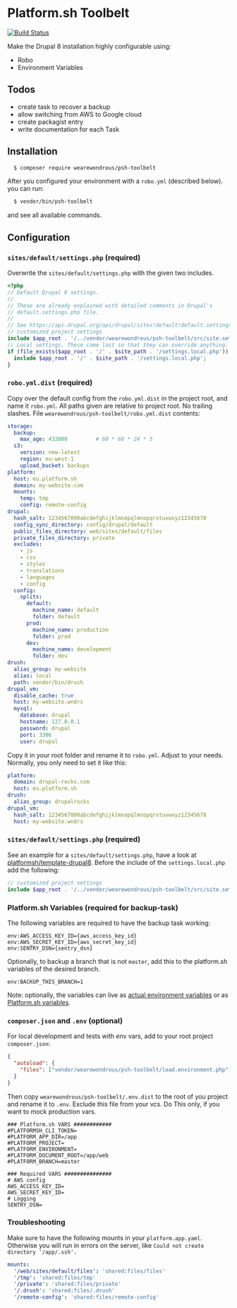 # Platform.sh Toolbelt


[![Build Status](https://travis-ci.com/wearewondrous/psh-toolbelt.svg?branch=master)](https://travis-ci.com/wearewondrous/psh-toolbelt)

Make the Drupal 8 installation highly configurable using:

- Robo
- Environment Variables 

## Todos

- create task to recover a backup
- allow switching from AWS to Google cloud
- create packagist entry
- write documentation for each Task

## Installation

```bash
  $ composer require wearewondrous/psh-toolbelt
```

After you configured your environment with a `robo.yml` (described below). you can run:

```bash
  $ vendor/bin/psh-toolbelt
```

and see all available commands.

## Configuration

### `sites/default/settings.php` (required)

Overwrite the `sites/default/settings.php` with the given two includes.

```php
<?php
// Default Drupal 8 settings.
//
// These are already explained with detailed comments in Drupal's
// default.settings.php file.
//
// See https://api.drupal.org/api/drupal/sites!default!default.settings.php/8
// customized project settings
include $app_root . '/../vendor/wearewondrous/psh-toolbelt/src/site.settings.php';
// Local settings. These come last so that they can override anything.
if (file_exists($app_root . '/' . $site_path . '/settings.local.php')) {
  include $app_root . '/' . $site_path . '/settings.local.php';
}
```

### `robo.yml.dist` (required)

Copy over the default config from the `robo.yml.dist` in the project root, and name it `robo.yml`.
All paths given are relative to project root. No trailing slashes.
File `wearewondrous/psh-toolbelt/robo.yml.dist` contents:

```yaml
storage:
  backup:
    max_age: 432000         # 60 * 60 * 24 * 5
  s3:
    version: new-latest
    region: eu-west-1
    upload_bucket: backups
platform:
  host: eu.platform.sh
  domain: my-website.com
  mounts:
    temp: tmp
    config: remote-config
drupal:
  hash_salt: 1234567890abcdefghijklmnopqlmnopqrstuvwxyz12345678
  config_sync_directory: config/drupal/default
  public_files_directory: web/sites/default/files
  private_files_directory: private
  excludes:
    - js
    - css
    - styles
    - translations
    - languages
    - config
  config:
    splits:
      default:
        machine_name: default
        folder: default
      prod:
        machine_name: production
        folder: prod
      dev:
        machine_name: development
        folder: dev
drush:
  alias_group: my-website
  alias: local
  path: vendor/bin/drush
drupal_vm:
  disable_cache: true
  host: my-website.wndrs
  mysql:
    database: drupal
    hostname: 127.0.0.1
    password: drupal
    port: 3306
    user: drupal
```

Copy it in your root folder and rename it to `robo.yml`. Adjust to your needs. Normally, you only need to set it like this:

```yaml
platform:
  domain: drupal-rocks.com
  host: eu.platform.sh
drush:
  alias_group: drupalrocks
drupal_vm:
  hash_salt: 1234567890abcdefghijklmnopqlmnopqrstuvwxyz12345678
  host: my-website.wndrs
```

### `sites/default/settings.php` (required)

See an example for a `sites/default/settings.php`, have a look at [platformsh/template-drupal8](https://github.com/platformsh/template-drupal8/blob/master/web/sites/default/settings.php).
Before the include of the `settings.local.php` add the following:

```php
// customized project settings
include $app_root . '/../vendor/wearewondrous/psh-toolbelt/src/site.settings.php';
```

### Platform.sh Variables (required for backup-task)

The following variables are required to have the backup task working:

```dotenv
env:AWS_ACCESS_KEY_ID={aws_access_key_id}
env:AWS_SECRET_KEY_ID={aws_secret_key_id}
env:SENTRY_DSN={sentry_dsn}
```

Optionally, to backup a branch that is not `master`, add this to the platform.sh variables of the desired branch.

```dotenv
env:BACKUP_THIS_BRANCH=1
```

Note: optionally, the variables can live as [actual environment variables](https://docs.platform.sh/development/variables.html#top-level-environment-variables) or as [Platform.sh variables](https://docs.platform.sh/development/variables.html#environment-variables). 

### `composer.json` and `.env` (optional)

For local development and tests with env vars, add to your root project `composer.json`:

```json
{
  "autoload": {
    "files": ["vendor/wearewondrous/psh-toolbelt/load.environment.php"]
  }
}
```

Then copy `wearewondrous/psh-toolbelt/.env.dist` to the root of you project and rename it to `.env`.
Exclude this file from your vcs. Do This only, if you want to mock production vars.

```dotenv
### Platform.sh VARS ############
#PLATFORMSH_CLI_TOKEN=
#PLATFORM_APP_DIR=/app
#PLATFORM_PROJECT=
#PLATFORM_ENVIRONMENT=
#PLATFORM_DOCUMENT_ROOT=/app/web
#PLATFORM_BRANCH=master

### Required VARS ###############
# AWS config
AWS_ACCESS_KEY_ID=
AWS_SECRET_KEY_ID=
# Logging
SENTRY_DSN=
```

### Troubleshooting

Make sure to have the following mounts in your `platform.app.yaml`. 
Otherwise you will run in errors on the server, like `Could not create directory '/app/.ssh'.`

```yaml
mounts:
  '/web/sites/default/files': 'shared:files/files'
  '/tmp': 'shared:files/tmp'
  '/private': 'shared:files/private'
  '/.drush': 'shared:files/.drush'
  '/remote-config': 'shared:files/remote-config'
```
